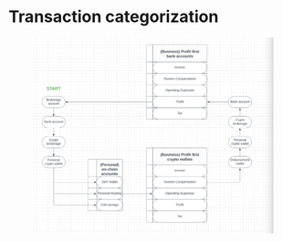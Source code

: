 # Transaction categorization

<figure><img src="../../.gitbook/assets/Screen Shot 2023-09-27 at 1.15.08 PM.png" alt=""><figcaption></figcaption></figure>
